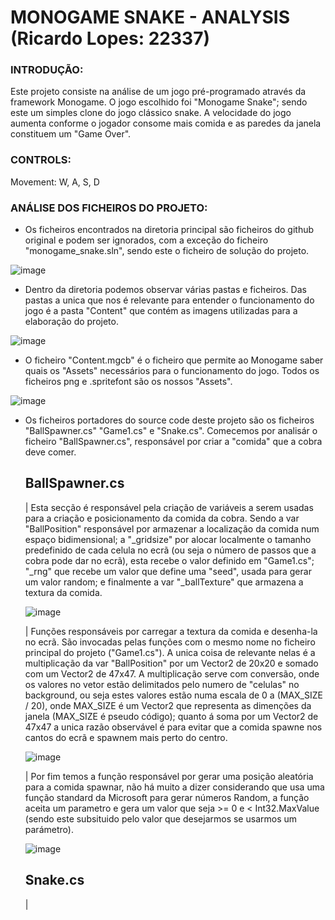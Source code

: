 # MONOGAME SNAKE - ANALYSIS (Ricardo Lopes: 22337)

### INTRODUÇÃO:
  Este projeto consiste na análise de um jogo pré-programado através da framework Monogame. O jogo escolhido foi "Monogame Snake"; sendo este um simples clone do jogo clássico snake. A     velocidade do jogo aumenta conforme o jogador   consome mais comida e as paredes da janela constituem um "Game Over".


### CONTROLS:
  Movement: W, A, S, D


### ANÁLISE DOS FICHEIROS DO PROJETO:
  - Os ficheiros encontrados na diretoria principal são ficheiros do github original e podem ser ignorados, com a exceção do ficheiro "monogame_snake.sln", sendo este o ficheiro de solução do projeto.
  
  ![image](https://github.com/initializedentity/Monogame-Analysis/assets/167578514/bbeab16e-a819-45b7-a274-7139fb8b4c31)

  
  - Dentro da diretoria podemos observar várias pastas e ficheiros. Das pastas a unica que nos é relevante para entender o funcionamento do jogo é a pasta "Content" que contém as imagens utilizadas para a elaboração do projeto.
  
  ![image](https://github.com/initializedentity/Monogame-Analysis/assets/167578514/a05b11ae-2c7c-4ccc-8c12-ec4019f919c1)

  
  - O ficheiro "Content.mgcb" é o ficheiro que permite ao Monogame saber quais os "Assets" necessários para o funcionamento do jogo. Todos os ficheiros png e .spritefont são os nossos "Assets".
  
  ![image](https://github.com/initializedentity/Monogame-Analysis/assets/167578514/ddf84c86-56c7-4c4d-9e1c-61721e7f21f4)

  
  - Os ficheiros portadores do source code deste projeto são os ficheiros "BallSpawner.cs" "Game1.cs" e "Snake.cs". Comecemos por analisár o ficheiro "BallSpawner.cs", responsável por criar a "comida" que a cobra deve comer.

    ## BallSpawner.cs
      | Esta secção é responsável pela criação de variáveis a serem usadas para a criação e posicionamento da comida da cobra. Sendo a var "BallPosition" responsável por armazenar a localização da comida num espaço bidimensional; a        "_gridsize" por alocar localmente o tamanho predefinido de cada celula no ecrã (ou seja o número de passos que a cobra pode dar no ecrã), esta recebe o valor definido em "Game1.cs"; "_rng" que recebe um valor que define uma          "seed", usada para gerar um valor random; e finalmente a var "_ballTexture" que armazena a textura da comida.
      
      ![image](https://github.com/initializedentity/Monogame-Analysis/assets/167578514/c819af63-5396-440c-852a-54d44b951262)


      | Funções responsáveis por carregar a textura da comida e desenha-la no ecrã. São invocadas pelas funções com o mesmo nome no ficheiro principal do projeto ("Game1.cs"). A unica coisa de relevante nelas é a multiplicação da          var "BallPosition" por um Vector2 de 20x20 e somado com um Vector2 de 47x47. A multiplicação serve com conversão, onde os valores no vetor estão delimitados pelo numero de "celulas" no background, ou seja estes valores estão         numa escala de 0 a (MAX_SIZE / 20), onde MAX_SIZE é um Vector2 que representa as dimenções da janela (MAX_SIZE é pseudo código); quanto á soma por um Vector2 de 47x47 a unica razão observável é para evitar que a comida spawne        nos cantos do ecrã e spawnem mais perto do centro.

      ![image](https://github.com/initializedentity/Monogame-Analysis/assets/167578514/cb88190d-527b-43ea-965c-3e4ef996de88)


      | Por fim temos a função responsável por gerar uma posição aleatória para a comida spawnar, não há muito a dizer considerando que usa uma função standard da Microsoft para gerar números Random, a função aceita um parametro e         gera um valor que seja >= 0 e < Int32.MaxValue (sendo este subsituido pelo valor que desejarmos se usarmos um parámetro).
      
      ![image](https://github.com/initializedentity/Monogame-Analysis/assets/167578514/2e4a5c3f-8637-46d7-93f7-8cba45424faf)


    ## Snake.cs
      | 
